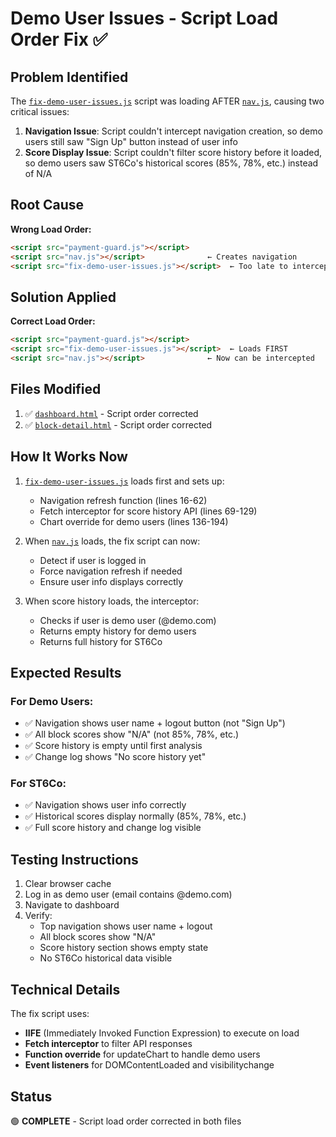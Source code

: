 # Demo User Issues - Script Load Order Fix ✅

## Problem Identified
The [`fix-demo-user-issues.js`](fix-demo-user-issues.js:1) script was loading AFTER [`nav.js`](dashboard.html:331), causing two critical issues:

1. **Navigation Issue**: Script couldn't intercept navigation creation, so demo users still saw "Sign Up" button instead of user info
2. **Score Display Issue**: Script couldn't filter score history before it loaded, so demo users saw ST6Co's historical scores (85%, 78%, etc.) instead of N/A

## Root Cause
**Wrong Load Order:**
```html
<script src="payment-guard.js"></script>
<script src="nav.js"></script>              ← Creates navigation
<script src="fix-demo-user-issues.js"></script>  ← Too late to intercept!
```

## Solution Applied
**Correct Load Order:**
```html
<script src="payment-guard.js"></script>
<script src="fix-demo-user-issues.js"></script>  ← Loads FIRST
<script src="nav.js"></script>              ← Now can be intercepted
```

## Files Modified
1. ✅ [`dashboard.html`](dashboard.html:329-332) - Script order corrected
2. ✅ [`block-detail.html`](block-detail.html:625-626) - Script order corrected

## How It Works Now
1. [`fix-demo-user-issues.js`](fix-demo-user-issues.js:1) loads first and sets up:
   - Navigation refresh function (lines 16-62)
   - Fetch interceptor for score history API (lines 69-129)
   - Chart override for demo users (lines 136-194)

2. When [`nav.js`](dashboard.html:332) loads, the fix script can now:
   - Detect if user is logged in
   - Force navigation refresh if needed
   - Ensure user info displays correctly

3. When score history loads, the interceptor:
   - Checks if user is demo user (@demo.com)
   - Returns empty history for demo users
   - Returns full history for ST6Co

## Expected Results
### For Demo Users:
- ✅ Navigation shows user name + logout button (not "Sign Up")
- ✅ All block scores show "N/A" (not 85%, 78%, etc.)
- ✅ Score history is empty until first analysis
- ✅ Change log shows "No score history yet"

### For ST6Co:
- ✅ Navigation shows user info correctly
- ✅ Historical scores display normally (85%, 78%, etc.)
- ✅ Full score history and change log visible

## Testing Instructions
1. Clear browser cache
2. Log in as demo user (email contains @demo.com)
3. Navigate to dashboard
4. Verify:
   - Top navigation shows user name + logout
   - All block scores show "N/A"
   - Score history section shows empty state
   - No ST6Co historical data visible

## Technical Details
The fix script uses:
- **IIFE** (Immediately Invoked Function Expression) to execute on load
- **Fetch interceptor** to filter API responses
- **Function override** for updateChart to handle demo users
- **Event listeners** for DOMContentLoaded and visibilitychange

## Status
🟢 **COMPLETE** - Script load order corrected in both files